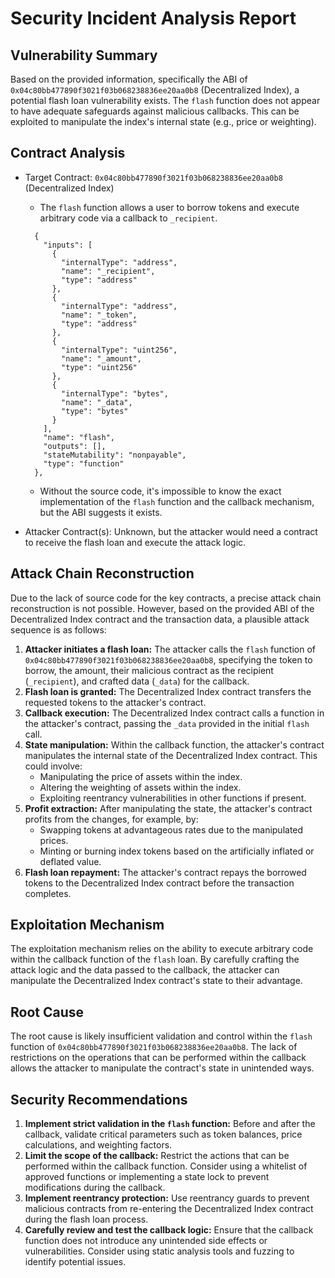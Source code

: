 # Security Incident Analysis Report

## Vulnerability Summary
Based on the provided information, specifically the ABI of `0x04c80bb477890f3021f03b068238836ee20aa0b8` (Decentralized Index), a potential flash loan vulnerability exists. The `flash` function does not appear to have adequate safeguards against malicious callbacks. This can be exploited to manipulate the index's internal state (e.g., price or weighting).

## Contract Analysis
- Target Contract: `0x04c80bb477890f3021f03b068238836ee20aa0b8` (Decentralized Index)
    - The `flash` function allows a user to borrow tokens and execute arbitrary code via a callback to `_recipient`.
    ```
      {
        "inputs": [
          {
            "internalType": "address",
            "name": "_recipient",
            "type": "address"
          },
          {
            "internalType": "address",
            "name": "_token",
            "type": "address"
          },
          {
            "internalType": "uint256",
            "name": "_amount",
            "type": "uint256"
          },
          {
            "internalType": "bytes",
            "name": "_data",
            "type": "bytes"
          }
        ],
        "name": "flash",
        "outputs": [],
        "stateMutability": "nonpayable",
        "type": "function"
      },
    ```
    - Without the source code, it's impossible to know the exact implementation of the `flash` function and the callback mechanism, but the ABI suggests it exists.

- Attacker Contract(s): Unknown, but the attacker would need a contract to receive the flash loan and execute the attack logic.

## Attack Chain Reconstruction
Due to the lack of source code for the key contracts, a precise attack chain reconstruction is not possible. However, based on the provided ABI of the Decentralized Index contract and the transaction data, a plausible attack sequence is as follows:

1.  **Attacker initiates a flash loan:** The attacker calls the `flash` function of `0x04c80bb477890f3021f03b068238836ee20aa0b8`, specifying the token to borrow, the amount, their malicious contract as the recipient (`_recipient`), and crafted data (`_data`) for the callback.
2.  **Flash loan is granted:** The Decentralized Index contract transfers the requested tokens to the attacker's contract.
3.  **Callback execution:** The Decentralized Index contract calls a function in the attacker's contract, passing the `_data` provided in the initial `flash` call.
4.  **State manipulation:** Within the callback function, the attacker's contract manipulates the internal state of the Decentralized Index contract.  This could involve:
    *   Manipulating the price of assets within the index.
    *   Altering the weighting of assets within the index.
    *   Exploiting reentrancy vulnerabilities in other functions if present.
5.  **Profit extraction:** After manipulating the state, the attacker's contract profits from the changes, for example, by:
    *   Swapping tokens at advantageous rates due to the manipulated prices.
    *   Minting or burning index tokens based on the artificially inflated or deflated value.
6.  **Flash loan repayment:** The attacker's contract repays the borrowed tokens to the Decentralized Index contract before the transaction completes.

## Exploitation Mechanism
The exploitation mechanism relies on the ability to execute arbitrary code within the callback function of the `flash` loan. By carefully crafting the attack logic and the data passed to the callback, the attacker can manipulate the Decentralized Index contract's state to their advantage.

## Root Cause
The root cause is likely insufficient validation and control within the `flash` function of `0x04c80bb477890f3021f03b068238836ee20aa0b8`. The lack of restrictions on the operations that can be performed within the callback allows the attacker to manipulate the contract's state in unintended ways.

## Security Recommendations
1.  **Implement strict validation in the `flash` function:** Before and after the callback, validate critical parameters such as token balances, price calculations, and weighting factors.
2.  **Limit the scope of the callback:** Restrict the actions that can be performed within the callback function. Consider using a whitelist of approved functions or implementing a state lock to prevent modifications during the callback.
3.  **Implement reentrancy protection:** Use reentrancy guards to prevent malicious contracts from re-entering the Decentralized Index contract during the flash loan process.
4.  **Carefully review and test the callback logic:** Ensure that the callback function does not introduce any unintended side effects or vulnerabilities. Consider using static analysis tools and fuzzing to identify potential issues.
